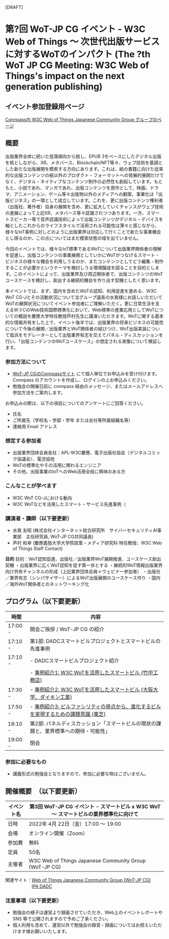 [DRAFT]

# 第?回 WoT-JP CG イベント - W3C Web of Things ～ 次世代出版サービスに対するWoTのインパクト (The ?th WoT JP CG Meeting: W3C Web of Things's impact on the next generation publishing)

## イベント参加登録用ページ

[Connpass内 W3C Web of Things Japanese Community Group グループのページ](https://wot-jp-cg.connpass.com/event/244139/) 

## 概要
出版業界全体に続いた低落傾向から脱し、EPUB 3をベースにしたデジタル出版を核としながら、XR、メタバース、Blockchain/NFT等々、ウェブ技術を基調とした新たな出版展開を模索する方向にあります。これは、紙の書籍に向けた従来的な出版コンテンツの紙以外のプロダクト・フォーマットへの発展的展開だけでなく、デジタル・ネイティブなコンテンツ制作の必然性も創起しています。もともと、小説であれ、マンガであれ、出版コンテンツを原作として、映画、ドラマ、アニメーション、ゲーム等々出版物以外のメディアへの翻案、事業化は「出版ビジネス」の一環として成立しています。これを、更に出版コンテンツ権利者（出版社、著作者）自身の展開を含め、更に拡大していくチャンスがウェブ技術の進展によって上記XR、メタバース等々認識されつつあります。一方、スマートスピーカー等で音声認識技術によって出版コンテンツがデジタル・デバイスを軸としたこれからのライフスタイルで活用される可能性は薄々と感じながら、様々なIoT事例に対しどのように出版業界は対応して行くことで新たな事業機会とし得るのか、この点についてはまだ模索状態の域を出ていません。

今回のイベントでは、様々なIoT標準であるWoTについて出版業界関係者の理解を促進し、出版コンテンツの事業展開としていかにWoTがつなげるスマート・ビジネスの様々な機会を利用しうるのか、またコンテンツとしてどう編集・制作することが必要かというテーマを検討しうる環境醸成を図ることを目的とします。このイベントによって、出版業界及び周辺関係者で、出版コンテンツのWoTユースケースを検討し、創出する継続的機会を作り出す契機としたく思います。



本イベントでは、まず、国内を含めたWoTの認知、利用促進を進める、W3C WoT CG-Jとその活動状況について当グループ議長の水嶌様にお話しいただいてWoTの展開状況についてイベント参加者にご理解いただく。更に日常生活を支えるW３CのWeb技術国際標準化において、Web標準の産業応用としてWoTについての概説を慶應大学特任教授芦村先生に講演いただきます。WoTに関する基本的な情報共有をした上で、イベント後半では、出版業界の将来ビジネスの可能性について今後の展開／出版業界とWoT関係者の結びつけ、WoT出版実装について塩浜をモデレーターとして出版業界有志を交えてパネル・ディスカッションを行い、「出版コンテンツのWoTユースケース」の想定される実像について検証します。

### 参加方法について
- [WoT-JP CGのConnpassサイト](https://wot-jp-cg.connpass.com/event/244139/) にて個人単位でお申込みを受け付けます。Connpass のアカウントを作成し、ログインの上お申込みください。
- 勉強会の開催日前に connpass 経由のメッセージ、またはメールアドレスへ参加方法をご案内します。

お申込みの際は、以下の項目についてのアンケートにご回答ください。
- 氏名
- ご所属先（学校名・学部・学年 または会社等所属組織名等）
- 連絡用 Email アドレス

### 想定する参加者
* 出版業界団体会員各社：APL-W3C慶應、電子出版社協会（デジタルコミック協議会）、電流協他
* WoTの標準化やその活用に関わるエンジニア
* その他、出版事業のIoTへのWeb活用全般に興味のある方

### こんなことが学べます
* W3C WoT CG-Jにおける動向
* W3C WoTなどを活用したスマート・サービス先進事例（

### 講演者・講師（以下要更新）
* 水嶌 友昭 (株式会社インターネット総合研究所　サイバーセキュリティAI事業部　主任研究員, WoT-JP CG共同議長)
* 芦村 和幸 (慶應義塾大学大学院政策・メディア研究科 特任教授、W3C Web of Things Staff Contact)


**目的**
目的：WoT認知促進、出版社／出版業界WoT展開推進、ユースケース創出契機
・出版業界に広くWoT認知を促す第一歩とする
・継続的WoT情報出版業界向け共有チャンネルの形成（上記業界団体会員＋ウェビナー参加者）
・出版社／業界有志（シンパサイザー）によるWoT出版展開のユースケース作り
・国内／海外WoT関係者とのネットワーキング化

## プログラム（以下要更新）
| 時間    | 内容                                                                                 |
| ------- | ------------------------------------------------------------------------------------ |
| 17:00 - | 開会ご挨拶 / WoT-JP CG の紹介                                                        |
| 17:10 - | 第1部: DADCスマートビルプロジェクトとスマートビルの先進事例                          |
| 17:10 - | - DADCスマートビルプロジェクト紹介                                                   |
|         | - [事例紹介1: W3C WoTを活用したスマートビル (竹中工務店)](https://github.com/w3c/wot-jp-cg/blob/main/Event/20220422_5th_Smart_Building/20220422_wot_takenaka.pdf)                              |
| 17:30 - | - [事例紹介2: W3C WoTを活用したスマートビル (大阪大学、ダイキン工業)](https://github.com/w3c/wot-jp-cg/blob/main/Event/20220422_5th_Smart_Building/20220422_wot_daikin.pdf)                  |
| 17:50 - | - [事例紹介3: ビルファシリティの視点から、進化するビルを実現するための課題意識 (東芝)](https://github.com/w3c/wot-jp-cg/blob/main/Event/20220422_5th_Smart_Building/20220422_wot_toshiba.pdf) |
| 18:10 - | 第2部: パネルディスカッション「スマートビルの現状の課題と、業界標準への期待・可能性」|
| 19:00 - | 閉会                                                                                 |

### 参加に必要なもの
- 講義形式の勉強会となりますので、参加に必要な物はございません。

## 開催概要　（以下要更新）
| イベント名 | 第3回 WoT-JP CG イベント - スマートビル x W3C WoT ～ スマートビルの業界標準化に向けて |
| ---------- | ------------------------------------------------------------ |
| 日時       | 2022年 4月 22日（金）17:00 ～ 19:00                          |
| 会場       | オンライン開催（Zoom）                                       |
| 参加費     | 無料                                                         |
| 定員       | 50名                                                         |
| 主催者     | W3C Web of Things Japanese Community Group (WoT-JP CG)       |

関連サイト：[Web of Things Japanese Community Group (WoT-JP CG)](https://wot-jp-cg.netlify.app/#/)<br>
　　　　　　[IPA DADC](https://www.ipa.go.jp/dadc/index.html) 

### 注意事項（以下要更新）
- 勉強会の様子は運営より録画させていただき、Web上のイベントレポートや SNS 等で公開されますので予めご了承ください。
- 個人利用も含めて、運営以外で勉強会の録音・録画についてはお控えいただけます様お願いいたします。

